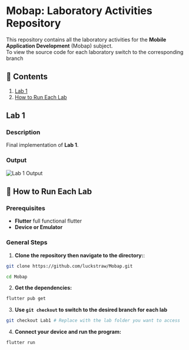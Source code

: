 <!-- # first_flutter

A new Flutter project.

## Getting Started

This project is a starting point for a Flutter application.

A few resources to get you started if this is your first Flutter project:

- [Lab: Write your first Flutter app](https://docs.flutter.dev/get-started/codelab)
- [Cookbook: Useful Flutter samples](https://docs.flutter.dev/cookbook)

For help getting started with Flutter development, view the
[online documentation](https://docs.flutter.dev/), which offers tutorials,
samples, guidance on mobile development, and a full API reference. -->

<!-- -->

<!-- # Mobap -->

<!-- ## Installation
1. Install Flutter SDK: [Installation Guide](https://flutter.dev/docs/get-started/install)
2. Clone the repository:
  ```bash
  git clone https://github.com/luckstraw/Mobap.git
  ```
3. Navigate to the project folder and install dependencies:
  ```bash
  cd myapp
  flutter pub get
  ```
4. Run the app on your desired platform:
  ```bash
  flutter run
  ``` -->

<!-- # Output
![Output](/assets/Output.png) -->

# Mobap: Laboratory Activities Repository

This repository contains all the laboratory activities for the **Mobile Application Development** (Mobap) subject.  
To view the source code for each laboratory switch to the corresponding branch

## 📂 **Contents**
1. [Lab 1](#lab-1)
2. [How to Run Each Lab](#-how-to-run-each-lab)

## Lab 1

### Description
Final implementation of **Lab 1**.

### Output
![Lab 1 Output ](/assets/Lab1.png)


## 🚀 **How to Run Each Lab**

### Prerequisites
- **Flutter** full functional flutter
- **Device or Emulator**

### General Steps

1. **Clone the repository then navigate to the directory:**:
```bash
git clone https://github.com/luckstraw/Mobap.git
```
```bash
cd Mobap
```

2. **Get the dependencies:**
```bash
flutter pub get
```

3. **Use `git checkout` to switch to the desired branch for each lab**
```bash
git checkout Lab1 # Replace with the lab folder you want to access
```

4. **Connect your device and run the program:**
```bash
flutter run
```


